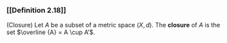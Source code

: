 ### [[Definition 2.18]]

(Closure) Let $A$ be a subset of a metric space $(X,d)$. The **closure** of $A$ is the set $\overline {A} = A \cup A’$.